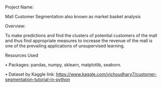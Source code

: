 Project Name:

Mall Customer Segmentation also known as market basket analysis 

Overview:

To make predictions and find the clusters of potential customers of the mall and thus find appropriate measures to increase the revenue of the mall is one of the prevailing applications of unsupervised learning.

Resources Used

• Packages: pandas, numpy, sklearn, matplotlib, seaborn.

• Dataset by Kaggle link: https://www.kaggle.com/vjchoudhary7/customer-segmentation-tutorial-in-python

